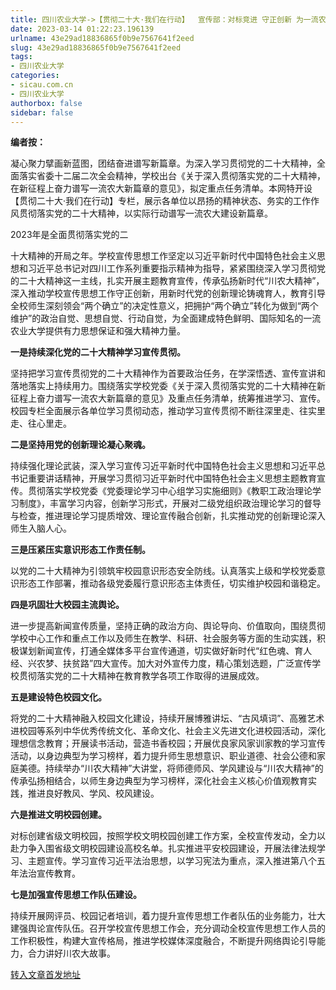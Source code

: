 ```yaml
---
title: 四川农业大学->【贯彻二十大·我们在行动】  宣传部：对标竞进 守正创新 为一流农大建设凝心聚力 | sicau.com.cn
date: 2023-03-14 01:22:23.196139
urlname: 43e29ad18836865f0b9e7567641f2eed
slug: 43e29ad18836865f0b9e7567641f2eed
tags: 
- 四川农业大学
categories:
- sicau.com.cn
- 四川农业大学
authorbox: false
sidebar: false
---
```

**编者按：**

凝心聚力擘画新蓝图，团结奋进谱写新篇章。为深入学习贯彻党的二十大精神，全面落实省委十二届二次全会精神，学校出台《关于深入贯彻落实党的二十大精神，在新征程上奋力谱写一流农大新篇章的意见》，拟定重点任务清单。本网特开设【贯彻二十大·我们在行动】专栏，展示各单位以昂扬的精神状态、务实的工作作风贯彻落实党的二十大精神，以实际行动谱写一流农大建设新篇章。

2023年是全面贯彻落实党的二
<!--more-->
十大精神的开局之年。学校宣传思想工作坚定以习近平新时代中国特色社会主义思想和习近平总书记对四川工作系列重要指示精神为指导，紧紧围绕深入学习贯彻党的二十大精神这一主线，扎实开展主题教育宣传，传承弘扬新时代“川农大精神”，深入推动学校宣传思想工作守正创新，用新时代党的创新理论铸魂育人，教育引导全校师生深刻领会“两个确立”的决定性意义，把拥护“两个确立”转化为做到“两个维护”的政治自觉、思想自觉、行动自觉，为全面建成特色鲜明、国际知名的一流农业大学提供有力思想保证和强大精神力量。

**一是持续深化党的二十大精神学习宣传贯彻。**

坚持把学习宣传贯彻党的二十大精神作为首要政治任务，在学深悟透、宣传宣讲和落地落实上持续用力。围绕落实学校党委《关于深入贯彻落实党的二十大精神在新征程上奋力谱写一流农大新篇章的意见》及重点任务清单，统筹推进学习、宣传。校园专栏全面展示各单位学习贯彻动态，推动学习宣传贯彻不断往深里走、往实里走、往心里走。

**二是坚持用党的创新理论凝心聚魂。**

持续强化理论武装，深入学习宣传习近平新时代中国特色社会主义思想和习近平总书记重要讲话精神，开展学习贯彻习近平新时代中国特色社会主义思想主题教育宣传。贯彻落实学校党委《党委理论学习中心组学习实施细则》《教职工政治理论学习制度》，丰富学习内容，创新学习形式，开展对二级党组织政治理论学习的督导与检查，推进理论学习提质增效、理论宣传融合创新，扎实推动党的创新理论深入师生入脑人心。

**三是压紧压实意识形态工作责任制。**

以党的二十大精神为引领筑牢校园意识形态安全防线。认真落实上级和学校党委意识形态工作部署，推动各级党委履行意识形态主体责任，切实维护校园和谐稳定。

**四是巩固壮大校园主流舆论。**

进一步提高新闻宣传质量，坚持正确的政治方向、舆论导向、价值取向，围绕贯彻学校中心工作和重点工作以及师生在教学、科研、社会服务等方面的生动实践，积极谋划新闻宣传，打通全媒体多平台宣传通道，切实做好新时代“红色魂、育人经、兴农梦、扶贫路”四大宣传。加大对外宣传力度，精心策划选题，广泛宣传学校贯彻落实党的二十大精神在教育教学各项工作取得的进展成效。

**五是建设特色校园文化。**

将党的二十大精神融入校园文化建设，持续开展博雅讲坛、“古风填词”、高雅艺术进校园等系列中华优秀传统文化、革命文化、社会主义先进文化进校园活动，深化理想信念教育；开展读书活动，营造书香校园；开展优良家风家训家教的学习宣传活动，以身边典型为学习榜样，着力提升师生思想意识、职业道德、社会公德和家庭美德。持续举办“川农大精神”大讲堂，将师德师风、学风建设与“川农大精神”的传承弘扬相结合，以师生身边典型为学习榜样，深化社会主义核心价值观教育实践，推进良好教风、学风、校风建设。

**六是推进文明校园创建。**

对标创建省级文明校园，按照学校文明校园创建工作方案，全校宣传发动，全力以赴力争入围省级文明校园建设高校名单。扎实推进平安校园建设，开展法律法规学习、主题宣传。学习宣传习近平法治思想，以学习宪法为重点，深入推进第八个五年法治宣传教育。

**七是加强宣传思想工作队伍建设。**

持续开展网评员、校园记者培训，着力提升宣传思想工作者队伍的业务能力，壮大建强舆论宣传队伍。召开学校宣传思想工作会，充分调动全校宣传思想工作人员的工作积极性，构建大宣传格局，推进学校媒体深度融合，不断提升网络舆论引导能力，合力讲好川农大故事。



[转入文章首发地址](https://news.sicau.edu.cn/info/1135/71359.htm)